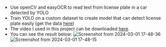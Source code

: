 - Use openCV and easyOCR to read text from license plate in a car detected by YOLO
- Train YOLO on a custom dataset to create model that can detect license plate easily (get the data [here](https://universe.roboflow.com/roboflow-universe-projects/license-plate-recognition-rxg4e/dataset/4))
- The video I used in this project can be downloaded [here](https://drive.google.com/file/d/12sBfgLICdQEnDSOkVFZiJuUE6d3BeanT/view?usp=sharing).
- You can see the result below: 
![Screenshot from 2024-03-01 17-48-36](https://github.com/vuniem131104/License-Plate-Recognition/assets/124224840/72b98f4c-36e7-4e06-ac28-cf60ff25c676)
![Screenshot from 2024-03-01 17-48-15](https://github.com/vuniem131104/License-Plate-Recognition/assets/124224840/70a337d1-99cf-4cc2-a3b6-91f2b5c19c34)

